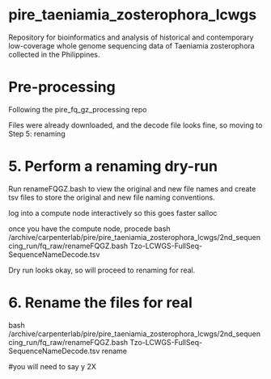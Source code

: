 # pire_taeniamia_zosterophora_lcwgs
Repository for bioinformatics and analysis of historical and contemporary low-coverage whole genome sequencing data of Taeniamia zosterophora collected in the Philippines.

# Pre-processing
Following the pire_fq_gz_processing repo

Files were already downloaded, and the decode file looks fine, so moving to Step 5: renaming

# 5. Perform a renaming dry-run
   Run renameFQGZ.bash to view the original and new file names and create tsv files to store the original and new file naming conventions.
 
log into a compute node interactively so this goes faster
salloc

once you have the compute node, procede
bash /archive/carpenterlab/pire/pire_taeniamia_zosterophora_lcwgs/2nd_sequencing_run/fq_raw/renameFQGZ.bash Tzo-LCWGS-FullSeq-SequenceNameDecode.tsv 

Dry run looks okay, so will proceed to renaming for real.

# 6. Rename the files for real

bash /archive/carpenterlab/pire/pire_taeniamia_zosterophora_lcwgs/2nd_sequencing_run/fq_raw/renameFQGZ.bash Tzo-LCWGS-FullSeq-SequenceNameDecode.tsv rename

#you will need to say y 2X
